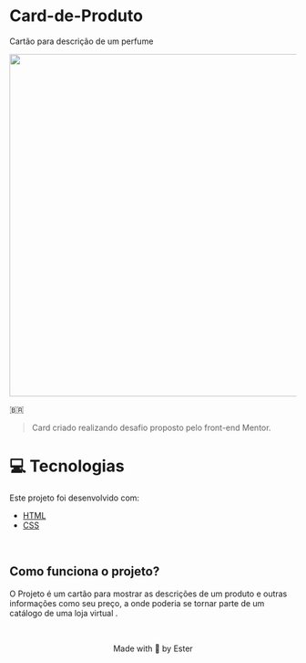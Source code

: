 # Card-de-Produto
 Cartão para descrição de um perfume

<p align="center">
   <img src="https://user-images.githubusercontent.com/97535906/178505024-799429b1-d5ce-42e5-bb3a-00cbb3623c8b.png" width="600">
</p>

🇧🇷
> Card criado realizando desafio proposto pelo front-end Mentor.

# :computer: Tecnologias

Este projeto foi desenvolvido com:

- [HTML](https://www.w3schools.com/html/default.asp)
- [CSS](https://www.w3schools.com/css/default.asp) 

<br>

## Como funciona o projeto?
O Projeto é um cartão para mostrar as descrições de um produto e outras informações como seu preço, a onde poderia se tornar parte de um catálogo de uma loja virtual .

<br>

<p align="center">Made with 🤍 by Ester</p>




